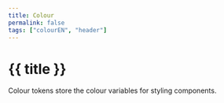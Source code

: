 ```yaml
---
title: Colour
permalink: false
tags: ["colourEN", "header"]
---
```


# {{ title }}

<p class="mb-500">Colour tokens store the colour variables for styling components.</p>
